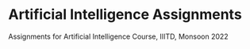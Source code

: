 # Artificial Intelligence Assignments

Assignments for Artificial Intelligence Course, IIITD, Monsoon 2022
